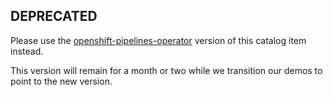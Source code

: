 ## DEPRECATED

Please use the [openshift-pipelines-operator](../openshift-pipelines-operator) version of this catalog item instead.

This version will remain for a month or two while we transition our demos to point to the new version.